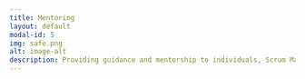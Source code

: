 ```yaml
---
title: Mentoring
layout: default
modal-id: 5
img: safe.png
alt: image-alt
description: Providing guidance and mentorship to individuals, Scrum Masters, Product Owners, and other stakeholders.
---
```

